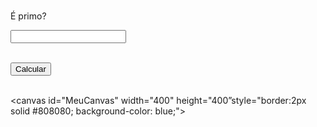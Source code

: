 # <!DOCTYPE html>

<!-- Nome
Leticia Barros lourenço 3A-->
<html lang="pt-BR">
<head>

<meta charset="UTF-8">

<title>Conferir quais números são primos</title>

<script>








function Primos() {
var N1 = parseInt(document.getElementById("numero1").value, 10);
var canvas = document.getElementById("MeuCanvas");
var ctx = canvas.getContext("2d");
ctx.clearRect(0, 0, canvas.width, canvas.height);
ctx.font = "40px Helvetica";
ctx.fillStyle = "yellow”;
var resultado = '';
if (N12) {
resultado = N1 +" não é primo";
else {
var primo = true;
for (var contador = 2; contador <= Math.sqrt(N1); contador++) {
if (N1 % contador === 0) {
primo = false;
break;

}   }


if (primo){

resultado N1+"é primo";

}

else{

resultado = N1 +" não é primo";
}

}


 }
  </head>
ctx.fillText(resultado,70, 110);
</script>
 <body>

<label for="numero1">É primo?</label>

<input type="numero" id="numero1"><br><br>


<button onclick="Primos()">Calcular</button><br><br>

<canvas id="MeuCanvas" width="400" height="400”style="border:2px solid #808080; background-color: blue;"></canvas>
</body>
 </html>